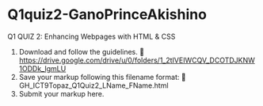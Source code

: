 # Q1quiz2-GanoPrinceAkishino
Q1 QUIZ 2: Enhancing Webpages with  HTML & CSS

1. Download and follow the guidelines.
    📂https://drive.google.com/drive/u/0/folders/1_2tIVEIWCQV_DCOTDJKNW1ODDk_IgmLU
2. Save your markup following this filename format:
    🚨 GH_ICT9Topaz_Q1Quiz2_LName_FName.html
3. Submit your markup here.
